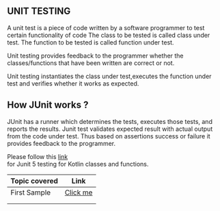 UNIT TESTING
------------

A unit test is a piece of code written by a software programmer to test certain functionality of code
The class to be tested is called class under test.
The function to be tested is called function under test.

Unit testing provides feedback to the programmer whether the classes/functions that have been written are correct or not.

Unit testing instantiates the class under test,executes the function under test and verifies whether it works as expected.

How JUnit works ?
------------------

JUnit has a runner which determines the tests, executes those tests, and reports the results.
Junit test validates expected result with actual output from the code under test.
Thus based on assertions success or failure it provides feedback to the programmer.

Please follow this [link](https://github.com/hegde421201/KOTLIN_LEARNINGS/blob/main/Kotlin/src/main/kotlin/unittest/testing.md/)<br>
for Junit 5 testing for Kotlin classes and functions.



| Topic covered | Link                                                                                                                 | 
|---------------|----------------------------------------------------------------------------------------------------------------------|
| First Sample  | [Click me](https://github.com/hegde421201/KOTLIN_LEARNINGS/blob/main/Kotlin/src/test/kotlin/unittest/SampleTest.kt/) |
|||
|||